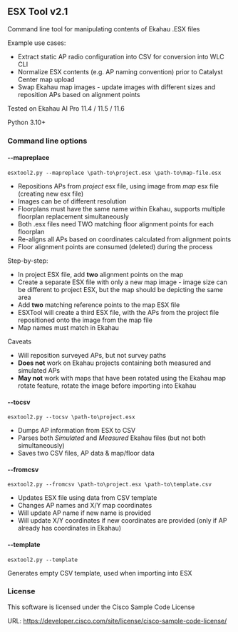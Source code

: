 ## ESX Tool v2.1
Command line tool for manipulating contents of Ekahau .ESX files

Example use cases:

- Extract static AP radio configuration into CSV for conversion into WLC CLI
- Normalize ESX contents (e.g. AP naming convention) prior to Catalyst Center map upload
- Swap Ekahau map images - update images with different sizes and reposition APs based on alignment points

Tested on Ekahau AI Pro 11.4 / 11.5 / 11.6

Python 3.10+

### Command line options

#### --mapreplace
```
esxtool2.py --mapreplace \path-to\project.esx \path-to\map-file.esx
```
- Repositions APs from _project_ esx file, using image from _map_ esx file (creating new esx file)
- Images can be of different resolution
- Floorplans must have the same name within Ekahau, supports multiple floorplan replacement simultaneously
- Both .esx files need TWO matching floor alignment points for each floorplan
- Re-aligns all APs based on coordinates calculated from alignment points
- Floor alignment points are consumed (deleted) during the process

Step-by-step:
- In project ESX file, add **two** alignment points on the map
- Create a separate ESX file with only a new map image - image size can be different to project ESX, but the map should be depicting the same area
- Add **two** matching reference points to the map ESX file
- ESXTool will create a third ESX file, with the APs from the project file repositioned onto the image from the map file
- Map names must match in Ekahau

Caveats
- Will reposition surveyed APs, but not survey paths
- __Does not__ work on Ekahau projects containing both measured and simulated APs
- __May not__ work with maps that have been rotated using the Ekahau map rotate feature, rotate the image before importing into Ekahau

#### --tocsv
```
esxtool2.py --tocsv \path-to\project.esx
```
- Dumps AP information from ESX to CSV
- Parses both _Simulated_ and _Measured_ Ekahau files (but not both simultaneously)
- Saves two CSV files, AP data & map/floor data

#### --fromcsv
```
esxtool2.py --fromcsv \path-to\project.esx \path-to\template.csv
```
- Updates ESX file using data from CSV template
- Changes AP names and X/Y map coordinates
- Will update AP name if new name is provided
- Will update X/Y coordinates if new coordinates are provided (only if AP already has coordinates in Ekahau)

#### --template
```
esxtool2.py --template
```
Generates empty CSV template, used when importing into ESX

### License

This software is licensed under the Cisco Sample Code License

URL: https://developer.cisco.com/site/license/cisco-sample-code-license/
